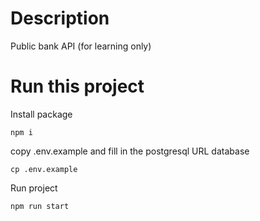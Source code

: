 # Description
Public bank API (for learning only)

# Run this project
Install package
```
npm i
```
copy .env.example and fill in the postgresql URL database
```
cp .env.example
```

Run project 
```
npm run start
```
